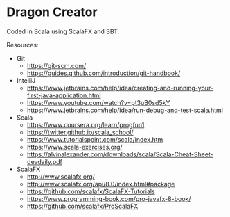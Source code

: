 Dragon Creator
==============

Coded in Scala using ScalaFX and SBT.

Resources:
- Git
    - https://git-scm.com/
    - https://guides.github.com/introduction/git-handbook/
- IntelliJ
    - https://www.jetbrains.com/help/idea/creating-and-running-your-first-java-application.html
    - https://www.youtube.com/watch?v=pt3uB0sd5kY
    - https://www.jetbrains.com/help/idea/run-debug-and-test-scala.html
- Scala
    - https://www.coursera.org/learn/progfun1
    - https://twitter.github.io/scala_school/
    - https://www.tutorialspoint.com/scala/index.htm
    - https://www.scala-exercises.org/
    - https://alvinalexander.com/downloads/scala/Scala-Cheat-Sheet-devdaily.pdf
- ScalaFX
    - http://www.scalafx.org/
    - http://www.scalafx.org/api/8.0/index.html#package
    - https://github.com/scalafx/ScalaFX-Tutorials
    - https://www.programming-book.com/pro-javafx-8-book/
    - https://github.com/scalafx/ProScalaFX